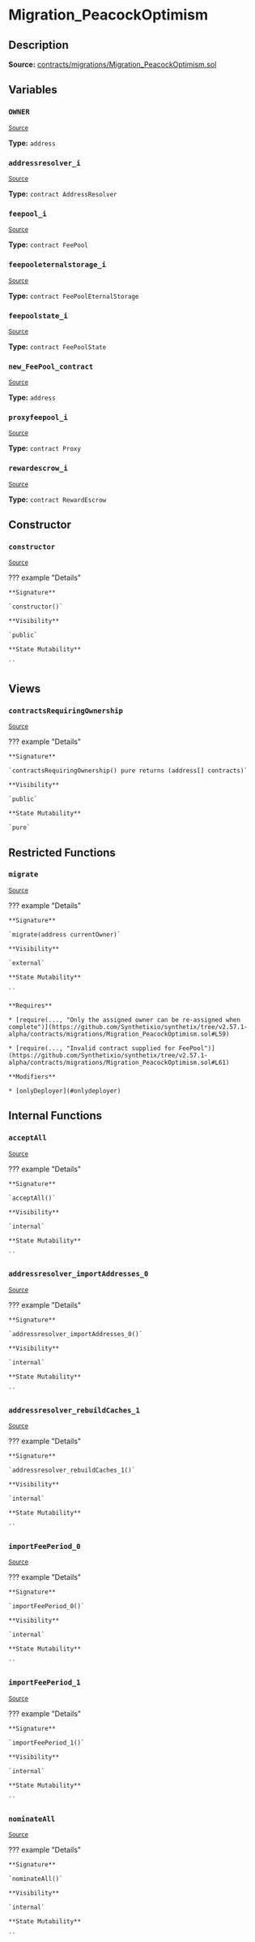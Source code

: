 # Migration_PeacockOptimism

## Description

**Source:** [contracts/migrations/Migration_PeacockOptimism.sol](https://github.com/Synthetixio/synthetix/tree/v2.57.1-alpha/contracts/migrations/Migration_PeacockOptimism.sol)

## Variables

### `OWNER`

<sub>[Source](https://github.com/Synthetixio/synthetix/tree/v2.57.1-alpha/contracts/migrations/Migration_PeacockOptimism.sol#L20)</sub>

**Type:** `address`

### `addressresolver_i`

<sub>[Source](https://github.com/Synthetixio/synthetix/tree/v2.57.1-alpha/contracts/migrations/Migration_PeacockOptimism.sol#L27)</sub>

**Type:** `contract AddressResolver`

### `feepool_i`

<sub>[Source](https://github.com/Synthetixio/synthetix/tree/v2.57.1-alpha/contracts/migrations/Migration_PeacockOptimism.sol#L37)</sub>

**Type:** `contract FeePool`

### `feepooleternalstorage_i`

<sub>[Source](https://github.com/Synthetixio/synthetix/tree/v2.57.1-alpha/contracts/migrations/Migration_PeacockOptimism.sol#L31)</sub>

**Type:** `contract FeePoolEternalStorage`

### `feepoolstate_i`

<sub>[Source](https://github.com/Synthetixio/synthetix/tree/v2.57.1-alpha/contracts/migrations/Migration_PeacockOptimism.sol#L33)</sub>

**Type:** `contract FeePoolState`

### `new_FeePool_contract`

<sub>[Source](https://github.com/Synthetixio/synthetix/tree/v2.57.1-alpha/contracts/migrations/Migration_PeacockOptimism.sol#L44)</sub>

**Type:** `address`

### `proxyfeepool_i`

<sub>[Source](https://github.com/Synthetixio/synthetix/tree/v2.57.1-alpha/contracts/migrations/Migration_PeacockOptimism.sol#L29)</sub>

**Type:** `contract Proxy`

### `rewardescrow_i`

<sub>[Source](https://github.com/Synthetixio/synthetix/tree/v2.57.1-alpha/contracts/migrations/Migration_PeacockOptimism.sol#L35)</sub>

**Type:** `contract RewardEscrow`

## Constructor

### `constructor`

<sub>[Source](https://github.com/Synthetixio/synthetix/tree/v2.57.1-alpha/contracts/migrations/Migration_PeacockOptimism.sol#L46)</sub>

??? example "Details"

    **Signature**

    `constructor()`

    **Visibility**

    `public`

    **State Mutability**

    ``

## Views

### `contractsRequiringOwnership`

<sub>[Source](https://github.com/Synthetixio/synthetix/tree/v2.57.1-alpha/contracts/migrations/Migration_PeacockOptimism.sol#L48)</sub>

??? example "Details"

    **Signature**

    `contractsRequiringOwnership() pure returns (address[] contracts)`

    **Visibility**

    `public`

    **State Mutability**

    `pure`

## Restricted Functions

### `migrate`

<sub>[Source](https://github.com/Synthetixio/synthetix/tree/v2.57.1-alpha/contracts/migrations/Migration_PeacockOptimism.sol#L58)</sub>

??? example "Details"

    **Signature**

    `migrate(address currentOwner)`

    **Visibility**

    `external`

    **State Mutability**

    ``

    **Requires**

    * [require(..., "Only the assigned owner can be re-assigned when complete")](https://github.com/Synthetixio/synthetix/tree/v2.57.1-alpha/contracts/migrations/Migration_PeacockOptimism.sol#L59)

    * [require(..., "Invalid contract supplied for FeePool")](https://github.com/Synthetixio/synthetix/tree/v2.57.1-alpha/contracts/migrations/Migration_PeacockOptimism.sol#L61)

    **Modifiers**

    * [onlyDeployer](#onlydeployer)

## Internal Functions

### `acceptAll`

<sub>[Source](https://github.com/Synthetixio/synthetix/tree/v2.57.1-alpha/contracts/migrations/Migration_PeacockOptimism.sol#L88)</sub>

??? example "Details"

    **Signature**

    `acceptAll()`

    **Visibility**

    `internal`

    **State Mutability**

    ``

### `addressresolver_importAddresses_0`

<sub>[Source](https://github.com/Synthetixio/synthetix/tree/v2.57.1-alpha/contracts/migrations/Migration_PeacockOptimism.sol#L103)</sub>

??? example "Details"

    **Signature**

    `addressresolver_importAddresses_0()`

    **Visibility**

    `internal`

    **State Mutability**

    ``

### `addressresolver_rebuildCaches_1`

<sub>[Source](https://github.com/Synthetixio/synthetix/tree/v2.57.1-alpha/contracts/migrations/Migration_PeacockOptimism.sol#L112)</sub>

??? example "Details"

    **Signature**

    `addressresolver_rebuildCaches_1()`

    **Visibility**

    `internal`

    **State Mutability**

    ``

### `importFeePeriod_0`

<sub>[Source](https://github.com/Synthetixio/synthetix/tree/v2.57.1-alpha/contracts/migrations/Migration_PeacockOptimism.sol#L131)</sub>

??? example "Details"

    **Signature**

    `importFeePeriod_0()`

    **Visibility**

    `internal`

    **State Mutability**

    ``

### `importFeePeriod_1`

<sub>[Source](https://github.com/Synthetixio/synthetix/tree/v2.57.1-alpha/contracts/migrations/Migration_PeacockOptimism.sol#L158)</sub>

??? example "Details"

    **Signature**

    `importFeePeriod_1()`

    **Visibility**

    `internal`

    **State Mutability**

    ``

### `nominateAll`

<sub>[Source](https://github.com/Synthetixio/synthetix/tree/v2.57.1-alpha/contracts/migrations/Migration_PeacockOptimism.sol#L95)</sub>

??? example "Details"

    **Signature**

    `nominateAll()`

    **Visibility**

    `internal`

    **State Mutability**

    ``
